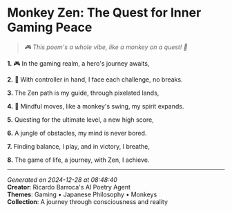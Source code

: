 # Monkey Zen: The Quest for Inner Gaming Peace

> *🎮 This poem's a whole vibe, like a monkey on a quest! 🐒*

**1.** 🎮 In the gaming realm, a hero's journey awaits,


**2.** 🐒 With controller in hand, I face each challenge, no breaks.


**3.** The Zen path is my guide, through pixelated lands,


**4.** 🍵 Mindful moves, like a monkey's swing, my spirit expands.


**5.** Questing for the ultimate level, a new high score,


**6.** A jungle of obstacles, my mind is never bored.


**7.** Finding balance, I play, and in victory, I breathe,


**8.** The game of life, a journey, with Zen, I achieve.



---

*Generated on 2024-12-28 at 08:48:40*  
**Creator**: Ricardo Barroca's AI Poetry Agent  
**Themes**: Gaming • Japanese Philosophy • Monkeys  
**Collection**: A journey through consciousness and reality